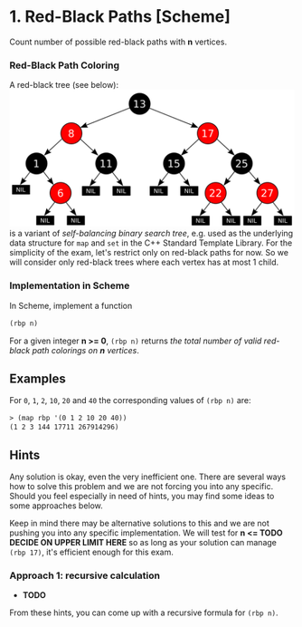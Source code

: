 # 1. Red-Black Paths [Scheme]

Count number of possible red-black paths with **n** vertices.

### Red-Black Path Coloring

A red-black tree (see below):
![Red-Black Tree](rbt.svg)
is a variant of *self-balancing binary search tree*,
e.g. used as the underlying data structure for `map` and `set` in the C++ Standard Template Library.
For the simplicity of the exam, let's restrict only on red-black paths for now.
So we will consider only red-black trees where each vertex has at most 1 child.

### Implementation in Scheme

In Scheme, implement a function
```scheme
(rbp n)
``` 
For a given integer **n >= 0**, `(rbp n)` returns *the total number of valid red-black path colorings on **n** vertices*.

## Examples
For `0`, `1`, `2`, `10`, `20` and `40` the corresponding values of `(rbp n)` are:
```
> (map rbp '(0 1 2 10 20 40))
(1 2 3 144 17711 267914296)
```

## Hints

Any solution is okay, even the very inefficient one.
There are several ways how to solve this problem and we are not forcing you into any specific.
Should you feel especially in need of hints, you may find some ideas to some approaches below.

Keep in mind there may be alternative solutions to this and we are not pushing you into any specific implementation. 
We will test for **n <= TODO DECIDE ON UPPER LIMIT HERE** so as long as your solution can manage `(rbp 17)`, it's efficient enough for this exam.

### Approach 1: recursive calculation
* **TODO**

From these hints, you can come up with a recursive formula for `(rbp n)`.
